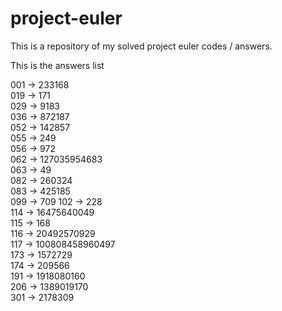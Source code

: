 # project-euler

This is a repository of my solved project euler codes / answers.

This is the answers list

001 -> 233168     
019 -> 171   
029 -> 9183    
036 -> 872187        
052 -> 142857   
055 -> 249   
056 -> 972    
062 -> 127035954683   
063 -> 49  
082 -> 260324   
083 -> 425185    
099 -> 709
102 -> 228   
114 -> 16475640049   
115 -> 168  
116 -> 20492570929    
117 -> 100808458960497  
173 -> 1572729    
174 -> 209566  
191 -> 1918080160   
206 -> 1389019170   
301 -> 2178309    

